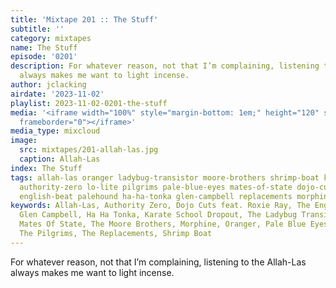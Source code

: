 ```yaml
---
title: 'Mixtape 201 :: The Stuff'
subtitle: ''
category: mixtapes
name: The Stuff
episode: '0201'
description: For whatever reason, not that I’m complaining, listening to the Allah-Las
  always makes me want to light incense.
author: jclacking
airdate: '2023-11-02'
playlist: 2023-11-02-0201-the-stuff
media: '<iframe width="100%" style="margin-bottom: 1em;" height="120" src="https://www.mixcloud.com/widget/iframe/?feed=%2Flouderthanwar%2Fthe-mixtape-201-the-stuff-2023-11-02%2F&hide_artwork=1&hide_cover=1&light=1"
  frameborder="0"></iframe>'
media_type: mixcloud
image:
  src: mixtapes/201-allah-las.jpg
  caption: Allah-Las
index: The Stuff
tags: allah-las oranger ladybug-transistor moore-brothers shrimp-boat karate-school-dropout
  authority-zero lo-lite pilgrims pale-blue-eyes mates-of-state dojo-cuts-feat-roxie-ray
  english-beat palehound ha-ha-tonka glen-campbell replacements morphine
keywords: Allah-Las, Authority Zero, Dojo Cuts feat. Roxie Ray, The English Beat,
  Glen Campbell, Ha Ha Tonka, Karate School Dropout, The Ladybug Transistor, Lo-Lite,
  Mates Of State, The Moore Brothers, Morphine, Oranger, Pale Blue Eyes, Palehound,
  The Pilgrims, The Replacements, Shrimp Boat
---
```

For whatever reason, not that I’m complaining, listening to the Allah-Las always makes me want to light incense.
